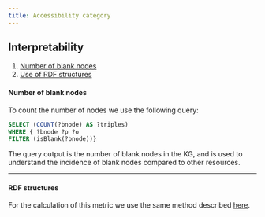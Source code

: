 ```yaml
---
title: Accessibility category
---
```


## Interpretability
1. [Number of blank nodes](#number-of-blank-nodes)
2. [Use of RDF structures](#rdf-structures)

#### **Number of blank nodes**
To count the number of nodes we use the following query:
```sql
SELECT (COUNT(?bnode) AS ?triples)
WHERE { ?bnode ?p ?o
FILTER (isBlank(?bnode))}
```
The query output is the number of blank nodes in the KG, and is used to understand the incidence of blank nodes compared to other resources.

---
#### **RDF structures**
For the calculation of this metric we use the same method described [here](./representational_conciseness#use-of-rdf-structures).
